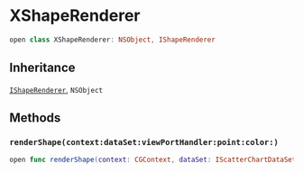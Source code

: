 # XShapeRenderer

``` swift
open class XShapeRenderer: NSObject, IShapeRenderer
```

## Inheritance

[`IShapeRenderer`](/IShapeRenderer), `NSObject`

## Methods

### `renderShape(context:dataSet:viewPortHandler:point:color:)`

``` swift
open func renderShape(context: CGContext, dataSet: IScatterChartDataSet, viewPortHandler: ViewPortHandler, point: CGPoint, color: NSUIColor)
```
